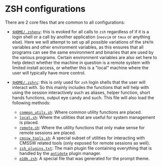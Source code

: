 # ZSH configurations

There are 2 core files that are common to all configurations:

- [`$HOME/.zshenv`](./zshenv): this is evoked for all calls to `zsh` regardless of if it is a login shell or a call by
  another application (`neovim` or `tmux` or anything else). Here we will attempt to set up all possible variations of
  the `$PATH` variables and other environment variables, as this ensures that all programs can see the same environment
  and binaries that are used by the various programs. Certain environment variables are also set here to help detect
  whether the machine in question is a remote system with limited install access, or whether this is a "local" machine
  where the user will typically have more control.

- [`$HOME/.zshrc`](./zshrc): this is only used for `zsh` login shells that the user will interact with. So this mainly
  includes the functions that will help with using the session interactively such as aliases, helper function, short
  hands functions, output eye candy and such. This file will also load the following methods:

  - [`common_utils.sh`](./common_utils.sh): Where common utility functions are placed.
  - [`local.sh`](./local.sh): Where the utilities that are useful for system management is placed.
  - [`remote.sh`](./remote.sh): Where the utility functions that only make sense for remote sessions are placed.
  - [`cmssw_tools.sh`](./cmssw_tools.sh): A special subset of utilities for interacting with CMSSW related tools (only
    exposed for remote sessions as well).
  - [`zsh_plugins.txt`](./zsh_plugins.txt): The main plugin file containing everything that is handled by the
    [`antidote`][antidote] plugin manager.
  - [`p10k.zsh`](./p10k.zsh): A special file that was generated for the prompt theme.

[antidote]: https://antidote.sh/
